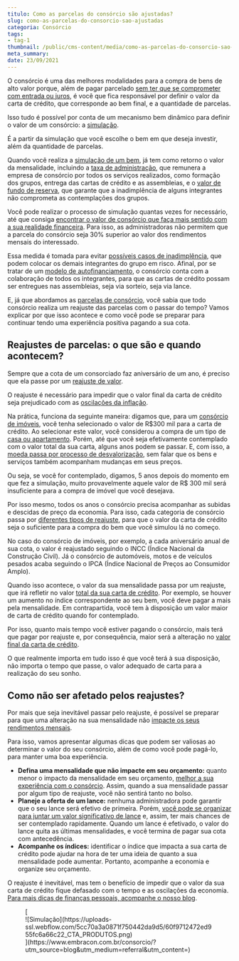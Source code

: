 ```yaml
---
titulo: Como as parcelas do consórcio são ajustadas?
slug: como-as-parcelas-do-consorcio-sao-ajustadas
categoria: Consórcio
tags:
- tag-1
thumbnail: /public/cms-content/media/como-as-parcelas-do-consorcio-sao-ajustadas.jpg
meta_summary: 
date: 23/09/2021
---
```

O consórcio é uma das melhores modalidades para a compra de bens de alto valor porque, além de pagar parcelado [sem ter que se comprometer com entrada ou juros](https://www.embracon.com.br/blog/consorcio-nao-tem-juros-entenda), é você que fica responsável por definir o valor da carta de crédito, que corresponde ao bem final, e a quantidade de parcelas.

Isso tudo é possível por conta de um mecanismo bem dinâmico para definir o valor de um consórcio: a [simulação](https://www.embracon.com.br/blog/simulacao-de-consorcio).

É a partir da simulação que você escolhe o bem em que deseja investir, além da quantidade de parcelas.

Quando você realiza a [simulação de um bem](https://www.embracon.com.br/blog/descubra-como-fazer-uma-simulacao-no-consorcio), já tem como retorno o valor da mensalidade, incluindo a [taxa de administração](https://www.embracon.com.br/blog/como-funciona-a-taxa-de-administracao-de-um-consorcio), que remunera a empresa de consórcio por todos os serviços realizados, como formação dos grupos, entrega das cartas de crédito e as assembleias, e o [valor de fundo de reserva](https://www.embracon.com.br/blog/entenda-como-funciona-a-devolucao-do-fundo-de-reserva), que garante que a inadimplência de alguns integrantes não comprometa as contemplações dos grupos.

Você pode realizar o processo de simulação quantas vezes for necessário, até que consiga [encontrar o valor de consórcio que faça mais sentido com a sua realidade financeira](https://www.embracon.com.br/blog/quanto-preciso-pagar-para-fazer-um-consorcio). Para isso, as administradoras não permitem que a parcela do consórcio seja 30% superior ao valor dos rendimentos mensais do interessado.

Essa medida é tomada para evitar [possíveis casos de inadimplência](https://www.embracon.com.br/blog/nao-consigo-pagar-meu-consorcio-e-agora), que podem colocar os demais integrantes do grupo em risco. Afinal, por se tratar de um [modelo de autofinanciamento](https://www.embracon.com.br/blog/autofinanciamento-o-que-e-e-como-um-consorcio-pode-ajuda-lo), o consórcio conta com a colaboração de todos os integrantes, para que as cartas de crédito possam ser entregues nas assembleias, seja via sorteio, seja via lance.

E, já que abordamos as [parcelas de consórcio](https://www.embracon.com.br/conhecaoconsorcio/quais-sao-os-riscos-de-nao-pagar-as-parcelas-do-consorcio), você sabia que todo consórcio realiza um reajuste das parcelas com o passar do tempo? Vamos explicar por que isso acontece e como você pode se preparar para continuar tendo uma experiência positiva pagando a sua cota.

Reajustes de parcelas: o que são e quando acontecem? 
-----------------------------------------------------

Sempre que a cota de um consorciado faz aniversário de um ano, é preciso que ela passe por um [reajuste de valor](https://www.embracon.com.br/blog/reajuste-consorcio-como-e-feito).

O reajuste é necessário para impedir que o valor final da carta de crédito seja prejudicado com as [oscilações da inflação](https://www.embracon.com.br/blog/entenda-a-importancia-da-taxa-selic-e-da-inflacao).

Na prática, funciona da seguinte maneira: digamos que, para um [consórcio de imóveis](https://www.embracon.com.br/blog/como-funciona-consorcio-de-imoveis), você tenha selecionado o valor de R$300 mil para a carta de crédito. Ao selecionar este valor, você considerou a compra de um tipo de [casa ou apartamento](https://www.embracon.com.br/blog/casa-ou-apartamento-qual-a-melhor-escolha-para-voce). Porém, até que você seja efetivamente contemplado com o valor total da sua carta, alguns anos podem se passar. E, com isso, a [moeda passa por processo de desvalorização](https://www.embracon.com.br/blog/entenda-como-a-variacao-da-moeda-estrangeira-pode-impactar-sua-vida), sem falar que os bens e serviços também acompanham mudanças em seus preços.

Ou seja, se você for contemplado, digamos, 5 anos depois do momento em que fez a simulação, muito provavelmente aquele valor de R$ 300 mil será insuficiente para a compra de imóvel que você desejava.

Por isso mesmo, todos os anos o consórcio precisa acompanhar as subidas e descidas de preço da economia. Para isso, cada categoria de consórcio passa por [diferentes tipos de reajuste](https://www.embracon.com.br/blog/reajuste-do-consorcio-entenda), para que o valor da carta de crédito seja o suficiente para a compra do bem que você simulou lá no começo.

No caso do consórcio de imóveis, por exemplo, a cada aniversário anual de sua cota, o valor é reajustado seguindo o INCC (Índice Nacional da Construção Civil). Já o consórcio de automóveis, motos e de veículos pesados acaba seguindo o IPCA (Índice Nacional de Preços ao Consumidor Amplo).

Quando isso acontece, o valor da sua mensalidade passa por um reajuste, que irá refletir no valor [total da sua carta de crédito](https://www.embracon.com.br/blog/o-que-e-a-carta-de-credito-como-funciona-e-como-usar). Por exemplo, se houver um aumento no índice correspondente ao seu bem, você deve pagar a mais pela mensalidade. Em contrapartida, você tem à disposição um valor maior de carta de crédito quando for contemplado.

Por isso, quanto mais tempo você estiver pagando o consórcio, mais terá que pagar por reajuste e, por consequência, maior será a alteração no [valor final da carta de crédito](https://www.embracon.com.br/blog/tudo-o-que-voce-precisa-saber-sobre-a-carta-de-credito-de-consorcios).

O que realmente importa em tudo isso é que você terá à sua disposição, não importa o tempo que passe, o valor adequado de carta para a realização do seu sonho.

Como não ser afetado pelos reajustes? 
--------------------------------------

Por mais que seja inevitável passar pelo reajuste, é possível se preparar para que uma alteração na sua mensalidade não [impacte os seus rendimentos mensais](https://www.embracon.com.br/blog/planejamento-financeiro-um-guia-para-as-financas-nao-sairem-de-controle).

Para isso, vamos apresentar algumas dicas que podem ser valiosas ao determinar o valor do seu consórcio, além de como você pode pagá-lo, para manter uma boa experiência.

- **Defina uma mensalidade que não impacte em seu orçamento:** quanto menor o impacto da mensalidade em seu orçamento, [melhor a sua experiência com o consórcio](https://www.embracon.com.br/blog/8-motivos-que-mostram-que-vale-a-pena-fazer-um-consorcio). Assim, quando a sua mensalidade passar por algum tipo de reajuste, você não sentirá tanto no bolso.
- **Planeje a oferta de um lance:** nenhuma administradora pode garantir que o seu lance será efetivo de primeira. Porém, [você pode se organizar para juntar um valor significativo de lance](https://www.embracon.com.br/blog/saiba-como-definir-o-valor-de-lance-para-ser-contemplado-mais-rapido) e, assim, ter mais chances de ser contemplado rapidamente. Quando um lance é efetivado, o valor do lance quita as últimas mensalidades, e você termina de pagar sua cota com antecedência.
- **Acompanhe os índices:**  identificar o índice que impacta a sua carta de crédito pode ajudar na hora de ter uma ideia de quanto a sua mensalidade pode aumentar. Portanto, acompanhe a economia e organize seu orçamento.

O reajuste é inevitável, mas tem o benefício de impedir que o valor da sua carta de crédito fique defasado com o tempo e as oscilações da economia. [Para mais dicas de finanças pessoais, acompanhe o nosso blog](https://www.embracon.com.br/category/financas-pessoais).

<figure class="w-richtext-figure-type-image w-richtext-align-center">[<div>![Simulação](https://uploads-ssl.webflow.com/5cc70a3a0871f750442da9d5/60f9712472ed955fc6a66c22_CTA_PRODUTOS.png)</div>](https://www.embracon.com.br/consorcio/?utm_source=blog&utm_medium=referral&utm_content=)</figure>
